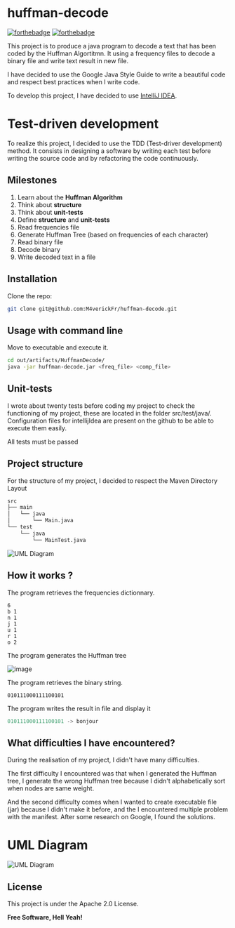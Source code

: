 # huffman-decode

 [![forthebadge](https://forthebadge.com/images/badges/built-by-developers.svg)](https://forthebadge.com) [![forthebadge](https://forthebadge.com/images/badges/made-with-java.svg)](https://forthebadge.com)

This project is to produce a java program to decode a text that has been coded by the Huffman Algortitmn.
It using a frequency files to decode a binary file and write text result in new file.

I have decided to use the Google Java Style Guide to write a beautiful code and respect best practices when I write code.

To develop this project, I have decided to use [IntelliJ IDEA](https://www.jetbrains.com/idea/).

# Test-driven development
To realize this project, I decided to use the TDD (Test-driver development) method. It consists in designing a software by writing each test before writing the source code and by refactoring the code continuously.

## Milestones
1. Learn about the **Huffman Algorithm**
2. Think about **structure**
3. Think about **unit-tests**
3. Define **structure** and **unit-tests**
4. Read frequencies file
5. Generate Huffman Tree (based on frequencies of each character)
6. Read binary file
5. Decode binary
8. Write decoded text in a file 

## Installation

Clone the repo:

```sh
git clone git@github.com:M4verickFr/huffman-decode.git
```

## Usage with command line

Move to executable and execute it.

```sh
cd out/artifacts/HuffmanDecode/
java -jar huffman-decode.jar <freq_file> <comp_file>
```

## Unit-tests

I wrote about twenty tests before coding my project to check the functioning of my project, these are located in the folder src/test/java/. Configuration files for intellijIdea are present on the github to be able to execute them easily.

All tests must be passed

## Project structure

For the structure of my project, I decided to respect the Maven Directory Layout

```sh
src
├── main
│   └── java
│       └── Main.java
└── test
    └── java
        └── MainTest.java
```
![UML Diagram](https://media.discordapp.net/attachments/846636477479780352/851816365379420190/unknown.png)


## How it works ?

The program retrieves the frequencies dictionnary.

```bin
6
b 1
n 1
j 1
u 1
r 1
o 2
```

The program generates the Huffman tree

![image](https://media.discordapp.net/attachments/846636477479780352/851794692802084874/unknown.png)

The program retrieves the binary string.

```bin
010111000111100101
```

The program writes the result in file and display it

```java
010111000111100101 -> bonjour
```


## What difficulties I have encountered?

During the realisation of my project, I didn't have many difficulties.

The first difficulty I encountered was that when I generated the Huffman tree, I generate the wrong Huffman tree because I didn't alphabetically sort when nodes are same weight.

And the second difficulty comes when I wanted to create executable file (jar) because I didn't make it before, and the I encountered multiple problem with the manifest. After some research on Google, I found the solutions.

# UML Diagram
![UML Diagram](https://github.com/M4verickFr/huffman-decode/blob/main/out/diagram/HuffmanDecode.png?raw=true)

## License

This project is under the Apache 2.0 License.

**Free Software, Hell Yeah!**



